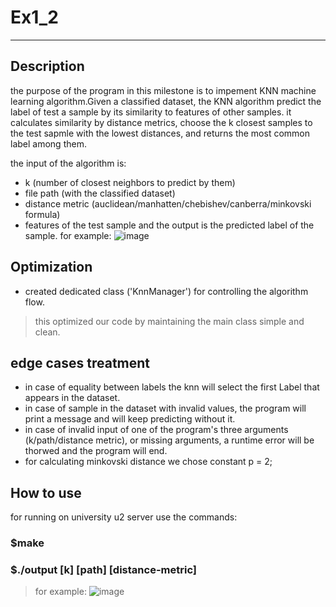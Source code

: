 # Ex1_2
---
## Description
the purpose of the program in this milestone is to impement KNN machine learning algorithm.Given a classified dataset, the KNN algorithm predict the label of test a sample by its similarity to features of other samples. it calculates similarity by distance metrics, choose the k closest samples to the test sapmle with the lowest distances, and returns the most common label among them.

the input of the algorithm is:
- k (number of closest neighbors to predict by them)
- file path (with the classified dataset)
- distance metric (auclidean/manhatten/chebishev/canberra/minkovski formula)
- features of the test sample
and the output is the predicted label of the sample.
for example: ![image](https://user-images.githubusercontent.com/118124478/206866038-b80ab769-8a18-4c6a-bab2-71b6956416d9.png)


## Optimization
- created dedicated class ('KnnManager') for controlling the algorithm flow.
>this optimized our code by maintaining the main class simple and clean.

## edge cases treatment
- in case of equality between labels the knn will select the first Label that appears in the dataset.
- in case of sample in the dataset with invalid values, the program will print a message and will keep predicting without it.
- in case of invalid input of one of the program's three arguments (k/path/distance metric), or missing arguments, a runtime error will be thorwed and the program will end.
- for calculating minkovski distance we chose constant p = 2;


## How to use
for running on university u2 server use the commands:
### $make
### $./output [k] [path] [distance-metric]
>for example:
![image](https://user-images.githubusercontent.com/118124478/206895893-77e1c9b2-d177-4eb1-b089-2f2cb0197057.png)





